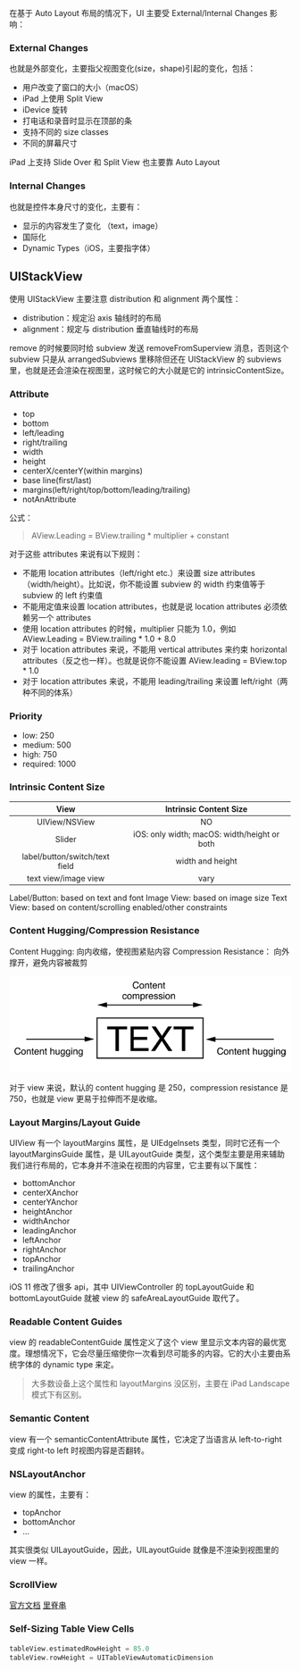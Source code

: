 在基于 Auto Layout 布局的情况下，UI 主要受 External/Internal Changes 影响：

### External Changes

也就是外部变化，主要指父视图变化(size，shape)引起的变化，包括：

* 用户改变了窗口的大小（macOS）
* iPad 上使用 Split View
* iDevice 旋转
* 打电话和录音时显示在顶部的条
* 支持不同的 size classes
* 不同的屏幕尺寸

iPad 上支持 Slide Over 和 Split View 也主要靠 Auto Layout

### Internal Changes

也就是控件本身尺寸的变化，主要有：

* 显示的内容发生了变化 （text，image）
* 国际化
* Dynamic Types（iOS，主要指字体）

## UIStackView 

使用 UIStackView 主要注意 distribution 和 alignment 两个属性：

* distribution：规定沿 axis 轴线时的布局
* alignment：规定与 distribution 垂直轴线时的布局

remove 的时候要同时给 subview 发送 removeFromSuperview 消息，否则这个 subview 只是从 arrangedSubviews 里移除但还在 UIStackView 的 subviews 里，也就是还会渲染在视图里，这时候它的大小就是它的 intrinsicContentSize。

### Attribute

* top
* bottom
* left/leading
* right/trailing
* width
* height
* centerX/centerY(within margins)
* base line(first/last)
* margins(left/right/top/bottom/leading/trailing)
* notAnAttribute

公式：
> AView.Leading = BView.trailing * multiplier + constant

对于这些 attributes 来说有以下规则：

* 不能用 location attributes（left/right etc.）来设置 size attributes（width/height）。比如说，你不能设置 subview 的 width 约束值等于 subview 的 left 约束值
* 不能用定值来设置 location attributes，也就是说 location attributes 必须依赖另一个 attributes
* 使用 location attributes 的时候，multiplier 只能为 1.0，例如 AView.Leading = BView.trailing * 1.0 + 8.0
* 对于 location attributes 来说，不能用 vertical attributes 来约束 horizontal attributes（反之也一样）。也就是说你不能设置 AView.leading = BView.top * 1.0
* 对于 location attributes 来说，不能用 leading/trailing 来设置 left/right（两种不同的体系）

### Priority

* low: 250
* medium: 500
* high: 750
* required: 1000

### Intrinsic Content Size

| View | Intrinsic Content Size |
| :-: | :-: |
| UIView/NSView | NO |
| Slider | iOS: only width; macOS: width/height or both |
| label/button/switch/text field | width and height |
| text view/image view | vary |


Label/Button: based on text and font
Image View: based on image size
Text View: based on content/scrolling enabled/other constraints

### Content Hugging/Compression Resistance

Content Hugging: 向内收缩，使视图紧贴内容
Compression Resistance： 向外撑开，避免内容被裁剪

![](/images/intrinsic_content_size_2x.png)

对于 view 来说，默认的 content hugging 是 250，compression resistance 是 750，也就是 view 更易于拉伸而不是收缩。

### Layout Margins/Layout Guide

UIView 有一个 layoutMargins 属性，是 UIEdgeInsets 类型，同时它还有一个 layoutMarginsGuide 属性，是 UILayoutGuide 类型，这个类型主要是用来辅助我们进行布局的，它本身并不渲染在视图的内容里，它主要有以下属性：

* bottomAnchor
* centerXAnchor
* centerYAnchor
* heightAnchor
* widthAnchor
* leadingAnchor
* leftAnchor
* rightAnchor
* topAnchor
* trailingAnchor

iOS 11 修改了很多 api，其中 UIViewController 的 topLayoutGuide 和 bottomLayoutGuide 就被 view 的 safeAreaLayoutGuide 取代了。

### Readable Content Guides

view 的 readableContentGuide 属性定义了这个 view 里显示文本内容的最优宽度。理想情况下，它会尽量压缩使你一次看到尽可能多的内容。它的大小主要由系统字体的 dynamic type 来定。

> 大多数设备上这个属性和 layoutMargins 没区别，主要在 iPad Landscape 模式下有区别。

### Semantic Content

view 有一个 semanticContentAttribute 属性，它决定了当语言从 left-to-right 变成 right-to left 时视图内容是否翻转。

### NSLayoutAnchor

view 的属性，主要有：

* topAnchor
* bottomAnchor
* ...

其实很类似 UILayoutGuide，因此，UILayoutGuide 就像是不渲染到视图里的 view 一样。

### ScrollView

[官方文档](https://developer.apple.com/library/content/technotes/tn2154/_index.html)
[里脊串](http://adad184.com/2015/12/01/scrollview-under-autolayout/)

### Self-Sizing Table View Cells

```swift
tableView.estimatedRowHeight = 85.0
tableView.rowHeight = UITableViewAutomaticDimension
```


